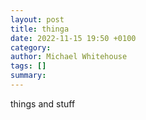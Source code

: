 ```yaml
---
layout: post
title: thinga
date: 2022-11-15 19:50 +0100
category: 
author: Michael Whitehouse
tags: []
summary: 
---
```


things and stuff

